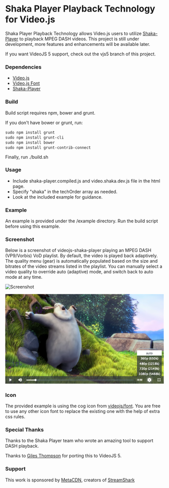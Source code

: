 # Shaka Player Playback Technology for Video.js 

Shaka Player Playback Technology allows Video.js users to utilize [Shaka-Player](https://github.com/google/shaka-player) to playback MPEG DASH videos. This project is still under development, more features and enhancements will be available later.

If you want VideoJS 5 support, check out the vjs5 branch of this project.

### Dependencies
  - [Video.js](https://github.com/videojs)
  - [Video.js Font](https://github.com/videojs/font)
  - [Shaka-Player](https://github.com/google/shaka-player)

### Build
Build script requires npm, bower and grunt.

If you don't have bower or grunt, run:

```
sudo npm install grunt
sudo npm install grunt-cli
sudo npm install bower
sudo npm install grunt-contrib-connect
```

Finally, run ./build.sh

### Usage
  - Include shaka-player.compiled.js and video.shaka.dev.js file in the html page.
  - Specify "shaka" in the techOrder array as needed.
  - Look at the included example for guidance.
  
### Example
An example is provided under the /example directory. Run the build script before using this example.

### Screenshot
Below is a screenshot of videojs-shaka-player playing an MPEG DASH (VP9/Vorbis) VoD playlist. By default, the video is played back adaptively. The quality menu (gear) is automatically populated based on the size and bitrates of the video streams listed in the playlist. You can manually select a video quality to override auto (adaptive) mode, and switch back to auto mode at any time.

![Screenshot](example/screenshot.png "Video.JS 4.x")

![Screenshot](example/screenshot-vjs5.png "VideoJS 5.x")

### Icon
The provided example is using the cog icon from [videojs/font](https://github.com/videojs/font). You are free to use any other icon font to replace the existing one with the help of extra css rules.

### Special Thanks
Thanks to the Shaka Player team who wrote an amazing tool to support DASH playback.

Thanks to [Giles Thompson](https://github.com/gilest) for porting this to VideoJS 5.

### Support
This work is sponsored by [MetaCDN](http://www.metacdn.com), creators of [StreamShark](https://streamshark.io)
